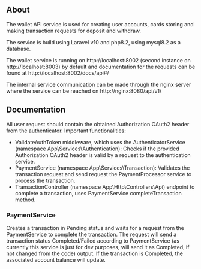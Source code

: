 ## About
The wallet API service is used for creating user accounts, cards storing and making transaction requests for deposit and withdraw. 

The service is build using Laravel v10 and php8.2, using mysql8.2 as a database.

The wallet service is running on http://localhost:8002 (second instance on http://localhost:8003) by default and documentation for the requests can be found at http://localhost:8002/docs/api#/

The internal service communication can be made through the nginx server where the service can be reached on http://nginx:8080/api/v1/

## Documentation

All user request should contain the obtained Authorization OAuth2 header from the authenticator.
Important functionalities:
- ValidateAuthToken middleware, which uses the AuthenticatorService (namespace App\Services\Authentication): Checks if the provided Authorization OAuth2 header is valid by a request to the authentication service.
- PaymentService (namespace App\Services\Transaction): Validates the transaction request and send request the PaymentProcessor service to process the transaction.
- TransactionController (namespace App\Http\Controllers\Api) endpoint to complete a transaction, uses PaymentService completeTransaction method.

### PaymentService
Creates a transaction in Pending status and waits for a request from the PaymentService to complete the transaction. 
The request will send a transaction status Completed/Failed according to PaymentService (as currently this service is just for dev purposes, will send it as Completed, if not changed from the code) output.
If the transaction is Completed, the associated account balance will update.
